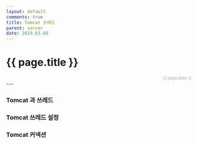 ```yaml
---
layout: default
comments: true
title: Tomcat 쓰레드
parent: server
date: 2019.03.08
---
```


<h1>{{ page.title }}</h1>  
<div style="text-align:right; font-size:11px; color:#aaa">{{ page.date }} </div>
---

### Tomcat 과 쓰레드


### Tomcat 쓰레드 설정


### Tomcat 커넥션


